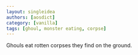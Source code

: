 ```yaml
---
layout: singleidea
authors: [aosdict]
category: [vanilla]
tags: [ghoul, monster eating, corpse]
---
```

Ghouls eat rotten corpses they find on the ground.
